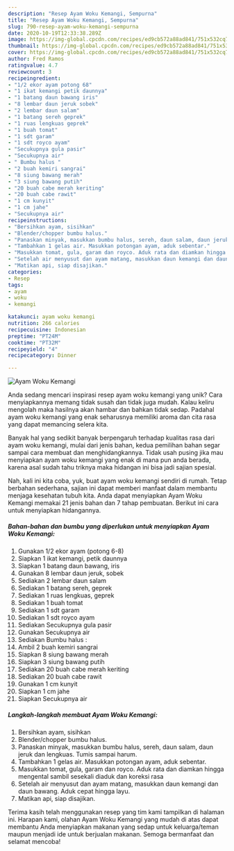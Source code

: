 ```yaml
---
description: "Resep Ayam Woku Kemangi, Sempurna"
title: "Resep Ayam Woku Kemangi, Sempurna"
slug: 790-resep-ayam-woku-kemangi-sempurna
date: 2020-10-19T12:33:38.289Z
image: https://img-global.cpcdn.com/recipes/ed9cb572a88ad841/751x532cq70/ayam-woku-kemangi-foto-resep-utama.jpg
thumbnail: https://img-global.cpcdn.com/recipes/ed9cb572a88ad841/751x532cq70/ayam-woku-kemangi-foto-resep-utama.jpg
cover: https://img-global.cpcdn.com/recipes/ed9cb572a88ad841/751x532cq70/ayam-woku-kemangi-foto-resep-utama.jpg
author: Fred Ramos
ratingvalue: 4.7
reviewcount: 3
recipeingredient:
- "1/2 ekor ayam potong 68"
- "1 ikat kemangi petik daunnya"
- "1 batang daun bawang iris"
- "8 lembar daun jeruk sobek"
- "2 lembar daun salam"
- "1 batang sereh geprek"
- "1 ruas lengkuas geprek"
- "1 buah tomat"
- "1 sdt garam"
- "1 sdt royco ayam"
- "Secukupnya gula pasir"
- "Secukupnya air"
- " Bumbu halus "
- "2 buah kemiri sangrai"
- "8 siung bawang merah"
- "3 siung bawang putih"
- "20 buah cabe merah keriting"
- "20 buah cabe rawit"
- "1 cm kunyit"
- "1 cm jahe"
- "Secukupnya air"
recipeinstructions:
- "Bersihkan ayam, sisihkan"
- "Blender/chopper bumbu halus."
- "Panaskan minyak, masukkan bumbu halus, sereh, daun salam, daun jeruk dan lengkuas. Tumis sampai harum."
- "Tambahkan 1 gelas air. Masukkan potongan ayam, aduk sebentar."
- "Masukkan tomat, gula, garam dan royco. Aduk rata dan diamkan hingga mengental sambil sesekali diaduk dan koreksi rasa"
- "Setelah air menyusut dan ayam matang, masukkan daun kemangi dan daun bawang. Aduk cepat hingga layu."
- "Matikan api, siap disajikan."
categories:
- Resep
tags:
- ayam
- woku
- kemangi

katakunci: ayam woku kemangi 
nutrition: 266 calories
recipecuisine: Indonesian
preptime: "PT24M"
cooktime: "PT32M"
recipeyield: "4"
recipecategory: Dinner

---
```



![Ayam Woku Kemangi](https://img-global.cpcdn.com/recipes/ed9cb572a88ad841/751x532cq70/ayam-woku-kemangi-foto-resep-utama.jpg)

Anda sedang mencari inspirasi resep ayam woku kemangi yang unik? Cara menyiapkannya memang tidak susah dan tidak juga mudah. Kalau keliru mengolah maka hasilnya akan hambar dan bahkan tidak sedap. Padahal ayam woku kemangi yang enak seharusnya memiliki aroma dan cita rasa yang dapat memancing selera kita.



Banyak hal yang sedikit banyak berpengaruh terhadap kualitas rasa dari ayam woku kemangi, mulai dari jenis bahan, kedua pemilihan bahan segar sampai cara membuat dan menghidangkannya. Tidak usah pusing jika mau menyiapkan ayam woku kemangi yang enak di mana pun anda berada, karena asal sudah tahu triknya maka hidangan ini bisa jadi sajian spesial.


Nah, kali ini kita coba, yuk, buat ayam woku kemangi sendiri di rumah. Tetap berbahan sederhana, sajian ini dapat memberi manfaat dalam membantu menjaga kesehatan tubuh kita. Anda dapat menyiapkan Ayam Woku Kemangi memakai 21 jenis bahan dan 7 tahap pembuatan. Berikut ini cara untuk menyiapkan hidangannya.

<!--inarticleads1-->

##### Bahan-bahan dan bumbu yang diperlukan untuk menyiapkan Ayam Woku Kemangi:

1. Gunakan 1/2 ekor ayam (potong 6-8)
1. Siapkan 1 ikat kemangi, petik daunnya
1. Siapkan 1 batang daun bawang, iris
1. Gunakan 8 lembar daun jeruk, sobek
1. Sediakan 2 lembar daun salam
1. Sediakan 1 batang sereh, geprek
1. Sediakan 1 ruas lengkuas, geprek
1. Sediakan 1 buah tomat
1. Sediakan 1 sdt garam
1. Sediakan 1 sdt royco ayam
1. Sediakan Secukupnya gula pasir
1. Gunakan Secukupnya air
1. Sediakan  Bumbu halus :
1. Ambil 2 buah kemiri sangrai
1. Siapkan 8 siung bawang merah
1. Siapkan 3 siung bawang putih
1. Sediakan 20 buah cabe merah keriting
1. Sediakan 20 buah cabe rawit
1. Gunakan 1 cm kunyit
1. Siapkan 1 cm jahe
1. Siapkan Secukupnya air




<!--inarticleads2-->

##### Langkah-langkah membuat Ayam Woku Kemangi:

1. Bersihkan ayam, sisihkan
1. Blender/chopper bumbu halus.
1. Panaskan minyak, masukkan bumbu halus, sereh, daun salam, daun jeruk dan lengkuas. Tumis sampai harum.
1. Tambahkan 1 gelas air. Masukkan potongan ayam, aduk sebentar.
1. Masukkan tomat, gula, garam dan royco. Aduk rata dan diamkan hingga mengental sambil sesekali diaduk dan koreksi rasa
1. Setelah air menyusut dan ayam matang, masukkan daun kemangi dan daun bawang. Aduk cepat hingga layu.
1. Matikan api, siap disajikan.




Terima kasih telah menggunakan resep yang tim kami tampilkan di halaman ini. Harapan kami, olahan Ayam Woku Kemangi yang mudah di atas dapat membantu Anda menyiapkan makanan yang sedap untuk keluarga/teman maupun menjadi ide untuk berjualan makanan. Semoga bermanfaat dan selamat mencoba!
